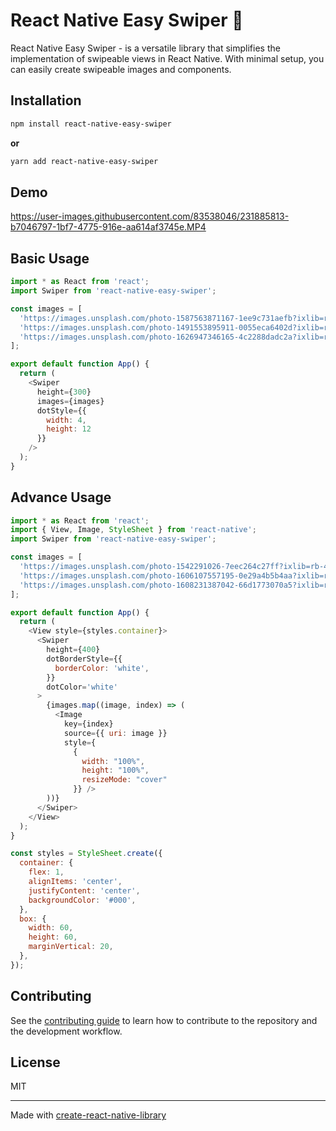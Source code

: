 # React Native Easy Swiper 🚀

React Native Easy Swiper - is a versatile library that simplifies the implementation of swipeable views in React Native. With minimal setup, you can easily create swipeable images and components.

## Installation

```sh
npm install react-native-easy-swiper
```
**or**
```sh
yarn add react-native-easy-swiper
```
## Demo

https://user-images.githubusercontent.com/83538046/231885813-b7046797-1bf7-4775-916e-aa614af3745e.MP4

## Basic Usage

```js
import * as React from 'react';
import Swiper from 'react-native-easy-swiper';

const images = [
  'https://images.unsplash.com/photo-1587563871167-1ee9c731aefb?ixlib=rb-4.0.3&ixid=MnwxMjA3fDB8MHxwaG90by1wYWdlfHx8fGVufDB8fHx8&auto=format&fit=crop&w=1431&q=80',
  'https://images.unsplash.com/photo-1491553895911-0055eca6402d?ixlib=rb-4.0.3&ixid=MnwxMjA3fDB8MHxwaG90by1wYWdlfHx8fGVufDB8fHx8&auto=format&fit=crop&w=880&q=80',
  'https://images.unsplash.com/photo-1626947346165-4c2288dadc2a?ixlib=rb-4.0.3&ixid=MnwxMjA3fDB8MHxwaG90by1wYWdlfHx8fGVufDB8fHx8&auto=format&fit=crop&w=1470&q=80',
];

export default function App() {
  return (
    <Swiper
      height={300}
      images={images}
      dotStyle={{
        width: 4,
        height: 12
      }}
    />
  );
}
```
## Advance Usage

```js
import * as React from 'react';
import { View, Image, StyleSheet } from 'react-native';
import Swiper from 'react-native-easy-swiper';

const images = [
  'https://images.unsplash.com/photo-1542291026-7eec264c27ff?ixlib=rb-4.0.3&ixid=MnwxMjA3fDB8MHxwaG90by1wYWdlfHx8fGVufDB8fHx8&auto=format&fit=crop&w=1470&q=80',
  'https://images.unsplash.com/photo-1606107557195-0e29a4b5b4aa?ixlib=rb-4.0.3&ixid=MnwxMjA3fDB8MHxwaG90by1wYWdlfHx8fGVufDB8fHx8&auto=format&fit=crop&w=764&q=80',
  'https://images.unsplash.com/photo-1608231387042-66d1773070a5?ixlib=rb-4.0.3&ixid=MnwxMjA3fDB8MHxwaG90by1wYWdlfHx8fGVufDB8fHx8&auto=format&fit=crop&w=1374&q=80',
];

export default function App() {
  return (
    <View style={styles.container}>
      <Swiper
        height={400}
        dotBorderStyle={{
          borderColor: 'white',
        }}
        dotColor='white'
      >
        {images.map((image, index) => (
          <Image
            key={index}
            source={{ uri: image }}
            style={
              {
                width: "100%",
                height: "100%",
                resizeMode: "cover"
              }} />
        ))}
      </Swiper>
    </View>
  );
}

const styles = StyleSheet.create({
  container: {
    flex: 1,
    alignItems: 'center',
    justifyContent: 'center',
    backgroundColor: '#000',
  },
  box: {
    width: 60,
    height: 60,
    marginVertical: 20,
  },
});
```

## Contributing

See the [contributing guide](CONTRIBUTING.md) to learn how to contribute to the repository and the development workflow.

## License

MIT

---

Made with [create-react-native-library](https://github.com/callstack/react-native-builder-bob)
